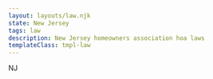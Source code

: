 ```yaml
---
layout: layouts/law.njk
state: New Jersey
tags: law
description: New Jersey homeowners association hoa laws
templateClass: tmpl-law
---
```


NJ
